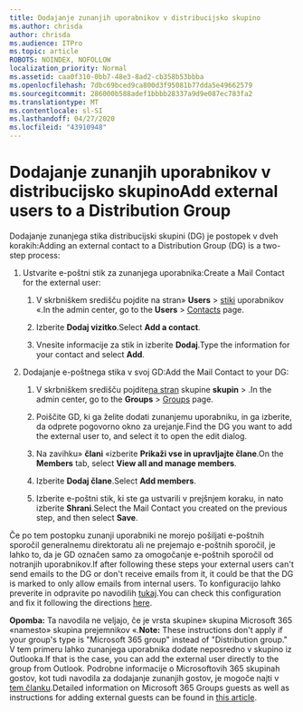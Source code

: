 ```yaml
---
title: Dodajanje zunanjih uporabnikov v distribucijsko skupino
ms.author: chrisda
author: chrisda
ms.audience: ITPro
ms.topic: article
ROBOTS: NOINDEX, NOFOLLOW
localization_priority: Normal
ms.assetid: caa0f310-0bb7-48e3-8ad2-cb358b53bbba
ms.openlocfilehash: 7dbc69bced9ca800d3f95081b77dda5e49662579
ms.sourcegitcommit: 286000b588adef1bbbb28337a9d9e087ec783fa2
ms.translationtype: MT
ms.contentlocale: sl-SI
ms.lasthandoff: 04/27/2020
ms.locfileid: "43910948"
---
```

# <a name="add-external-users-to-a-distribution-group"></a><span data-ttu-id="72287-102">Dodajanje zunanjih uporabnikov v distribucijsko skupino</span><span class="sxs-lookup"><span data-stu-id="72287-102">Add external users to a Distribution Group</span></span>

<span data-ttu-id="72287-103">Dodajanje zunanjega stika distribucijski skupini (DG) je postopek v dveh korakih:</span><span class="sxs-lookup"><span data-stu-id="72287-103">Adding an external contact to a Distribution Group (DG) is a two-step process:</span></span>
  
1. <span data-ttu-id="72287-104">Ustvarite e-poštni stik za zunanjega uporabnika:</span><span class="sxs-lookup"><span data-stu-id="72287-104">Create a Mail Contact for the external user:</span></span>
    
    1. <span data-ttu-id="72287-105">V skrbniškem središču pojdite na stran» **Users** > [stiki](https://admin.microsoft.com/adminportal/home#/Contact) uporabnikov «.</span><span class="sxs-lookup"><span data-stu-id="72287-105">In the admin center, go to the **Users** > [Contacts](https://admin.microsoft.com/adminportal/home#/Contact) page.</span></span> 
    
    2. <span data-ttu-id="72287-106">Izberite **Dodaj vizitko**.</span><span class="sxs-lookup"><span data-stu-id="72287-106">Select **Add a contact**.</span></span>
    
    3. <span data-ttu-id="72287-107">Vnesite informacije za stik in izberite **Dodaj**.</span><span class="sxs-lookup"><span data-stu-id="72287-107">Type the information for your contact and select **Add**.</span></span>
    
2. <span data-ttu-id="72287-108">Dodajanje e-poštnega stika v svoj GD:</span><span class="sxs-lookup"><span data-stu-id="72287-108">Add the Mail Contact to your DG:</span></span>
    
    1. <span data-ttu-id="72287-109">V skrbniškem središču pojdite[na stran](https://admin.microsoft.com/adminportal/home#/groups) skupine **skupin** > .</span><span class="sxs-lookup"><span data-stu-id="72287-109">In the admin center, go to the **Groups** > [Groups](https://admin.microsoft.com/adminportal/home#/groups) page.</span></span> 
    
    2. <span data-ttu-id="72287-110">Poiščite GD, ki ga želite dodati zunanjemu uporabniku, in ga izberite, da odprete pogovorno okno za urejanje.</span><span class="sxs-lookup"><span data-stu-id="72287-110">Find the DG you want to add the external user to, and select it to open the edit dialog.</span></span>
    
    3. <span data-ttu-id="72287-111">Na zavihku» **člani** «izberite **Prikaži vse in upravljajte člane**.</span><span class="sxs-lookup"><span data-stu-id="72287-111">On the **Members** tab, select **View all and manage members**.</span></span> 
    
    4. <span data-ttu-id="72287-112">Izberite **Dodaj člane**.</span><span class="sxs-lookup"><span data-stu-id="72287-112">Select **Add members**.</span></span>
    
    5. <span data-ttu-id="72287-113">Izberite e-poštni stik, ki ste ga ustvarili v prejšnjem koraku, in nato izberite **Shrani**.</span><span class="sxs-lookup"><span data-stu-id="72287-113">Select the Mail Contact you created on the previous step, and then select **Save**.</span></span>
    
<span data-ttu-id="72287-114">Če po tem postopku zunanji uporabniki ne morejo pošiljati e-poštnih sporočil generalnemu direktoratu ali ne prejemajo e-poštnih sporočil, je lahko to, da je GD označen samo za omogočanje e-poštnih sporočil od notranjih uporabnikov.</span><span class="sxs-lookup"><span data-stu-id="72287-114">If after following these steps your external users can't send emails to the DG or don't receive emails from it, it could be that the DG is marked to only allow emails from internal users.</span></span> <span data-ttu-id="72287-115">To konfiguracijo lahko preverite in odpravite po navodilih [tukaj](https://docs.microsoft.com/exchange/mail-flow-best-practices/non-delivery-reports-in-exchange-online/fix-error-code-5-7-133-in-exchange-online).</span><span class="sxs-lookup"><span data-stu-id="72287-115">You can check this configuration and fix it following the directions [here](https://docs.microsoft.com/exchange/mail-flow-best-practices/non-delivery-reports-in-exchange-online/fix-error-code-5-7-133-in-exchange-online).</span></span>
  
 <span data-ttu-id="72287-116">**Opomba:** Ta navodila ne veljajo, če je vrsta skupine» skupina Microsoft 365 «namesto» skupina prejemnikov «.</span><span class="sxs-lookup"><span data-stu-id="72287-116">**Note:** These instructions don't apply if your group's type is "Microsoft 365 group" instead of "Distribution group."</span></span> <span data-ttu-id="72287-117">V tem primeru lahko zunanjega uporabnika dodate neposredno v skupino iz Outlooka.</span><span class="sxs-lookup"><span data-stu-id="72287-117">If that is the case, you can add the external user directly to the group from Outlook.</span></span> <span data-ttu-id="72287-118">Podrobne informacije o Microsoftovih 365 skupinah gostov, kot tudi navodila za dodajanje zunanjih gostov, je mogoče najti v [tem članku](https://support.office.com/article/Guest-access-in-Office-365-Groups-bfc7a840-868f-4fd6-a390-f347bf51aff6.aspx).</span><span class="sxs-lookup"><span data-stu-id="72287-118">Detailed information on Microsoft 365 Groups guests as well as instructions for adding external guests can be found in [this article](https://support.office.com/article/Guest-access-in-Office-365-Groups-bfc7a840-868f-4fd6-a390-f347bf51aff6.aspx).</span></span>
  